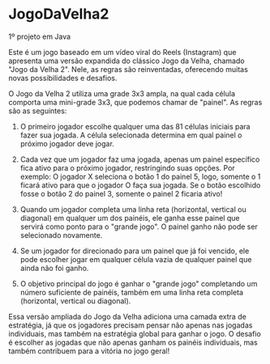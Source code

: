# JogoDaVelha2
 1º projeto em Java

Este é um jogo baseado em um vídeo viral do Reels (Instagram) que apresenta uma versão expandida do clássico Jogo da Velha, chamado "Jogo da Velha 2". Nele, as regras são reinventadas, oferecendo muitas novas possibilidades e desafios.

O Jogo da Velha 2 utiliza uma grade 3x3 ampla, na qual cada célula comporta uma mini-grade 3x3, que podemos chamar de "painel". As regras são as seguintes:

1. O primeiro jogador escolhe qualquer uma das 81 células iniciais para fazer sua jogada. A célula selecionada determina em qual painel o próximo jogador deve jogar.

2. Cada vez que um jogador faz uma jogada, apenas um painel específico fica ativo para o próximo jogador, restringindo suas opções. Por exemplo: O jogador X seleciona o botão 1 do painel 5, logo, somente o 1 ficará ativo para que o jogador O faça sua jogada. Se o botão escolhido fosse o botão 2 do painel 3, somente o painel 2 ficaria ativo!

3. Quando um jogador completa uma linha reta (horizontal, vertical ou diagonal) em qualquer um dos painéis, ele ganha esse painel que servirá como ponto para o "grande jogo". O painel ganho não pode ser selecionado novamente.

4. Se um jogador for direcionado para um painel que já foi vencido, ele pode escolher jogar em qualquer célula vazia de qualquer painel que ainda não foi ganho.

5. O objetivo principal do jogo é ganhar o "grande jogo" completando um número suficiente de painéis, também em uma linha reta completa (horizontal, vertical ou diagonal).

Essa versão ampliada do Jogo da Velha adiciona uma camada extra de estratégia, já que os jogadores precisam pensar não apenas nas jogadas individuais, mas também na estratégia global para ganhar o jogo. O desafio é escolher as jogadas que não apenas ganham os painéis individuais, mas também contribuem para a vitória no jogo geral!
